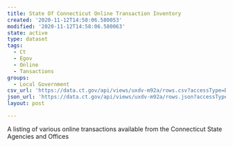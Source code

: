 ```yaml
---
title: State Of Connecticut Online Transaction Inventory
created: '2020-11-12T14:58:06.580053'
modified: '2020-11-12T14:58:06.580063'
state: active
type: dataset
tags:
  - Ct
  - Egov
  - Online
  - Tansactions
groups:
  - Local Government
csv_url: 'https://data.ct.gov/api/views/uxdv-m92a/rows.csv?accessType=DOWNLOAD'
json_url: 'https://data.ct.gov/api/views/uxdv-m92a/rows.json?accessType=DOWNLOAD'
layout: post

---
```

A listing of various online transactions available from the Connecticut State Agencies and Offices
